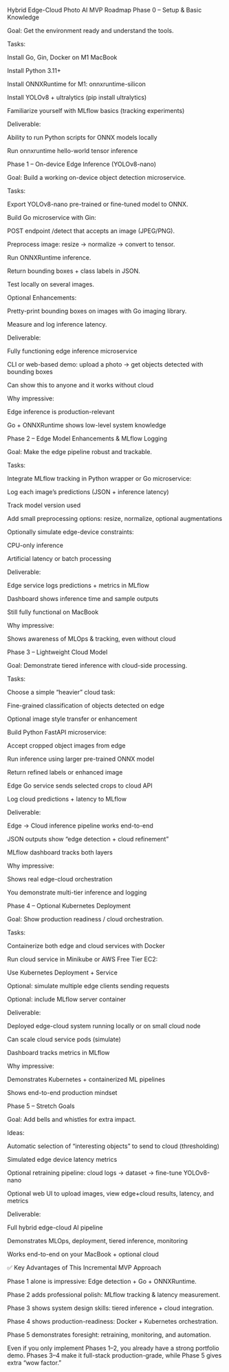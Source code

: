 Hybrid Edge-Cloud Photo AI MVP Roadmap
Phase 0 – Setup & Basic Knowledge

Goal: Get the environment ready and understand the tools.

Tasks:

Install Go, Gin, Docker on M1 MacBook

Install Python 3.11+

Install ONNXRuntime for M1: onnxruntime-silicon

Install YOLOv8 + ultralytics (pip install ultralytics)

Familiarize yourself with MLflow basics (tracking experiments)

Deliverable:

Ability to run Python scripts for ONNX models locally

Run onnxruntime hello-world tensor inference

Phase 1 – On-device Edge Inference (YOLOv8-nano)

Goal: Build a working on-device object detection microservice.

Tasks:

Export YOLOv8-nano pre-trained or fine-tuned model to ONNX.

Build Go microservice with Gin:

POST endpoint /detect that accepts an image (JPEG/PNG).

Preprocess image: resize → normalize → convert to tensor.

Run ONNXRuntime inference.

Return bounding boxes + class labels in JSON.

Test locally on several images.

Optional Enhancements:

Pretty-print bounding boxes on images with Go imaging library.

Measure and log inference latency.

Deliverable:

Fully functioning edge inference microservice

CLI or web-based demo: upload a photo → get objects detected with bounding boxes

Can show this to anyone and it works without cloud

Why impressive:

Edge inference is production-relevant

Go + ONNXRuntime shows low-level system knowledge

Phase 2 – Edge Model Enhancements & MLflow Logging

Goal: Make the edge pipeline robust and trackable.

Tasks:

Integrate MLflow tracking in Python wrapper or Go microservice:

Log each image’s predictions (JSON + inference latency)

Track model version used

Add small preprocessing options: resize, normalize, optional augmentations

Optionally simulate edge-device constraints:

CPU-only inference

Artificial latency or batch processing

Deliverable:

Edge service logs predictions + metrics in MLflow

Dashboard shows inference time and sample outputs

Still fully functional on MacBook

Why impressive:

Shows awareness of MLOps & tracking, even without cloud

Phase 3 – Lightweight Cloud Model

Goal: Demonstrate tiered inference with cloud-side processing.

Tasks:

Choose a simple “heavier” cloud task:

Fine-grained classification of objects detected on edge

Optional image style transfer or enhancement

Build Python FastAPI microservice:

Accept cropped object images from edge

Run inference using larger pre-trained ONNX model

Return refined labels or enhanced image

Edge Go service sends selected crops to cloud API

Log cloud predictions + latency to MLflow

Deliverable:

Edge → Cloud inference pipeline works end-to-end

JSON outputs show “edge detection + cloud refinement”

MLflow dashboard tracks both layers

Why impressive:

Shows real edge-cloud orchestration

You demonstrate multi-tier inference and logging

Phase 4 – Optional Kubernetes Deployment

Goal: Show production readiness / cloud orchestration.

Tasks:

Containerize both edge and cloud services with Docker

Run cloud service in Minikube or AWS Free Tier EC2:

Use Kubernetes Deployment + Service

Optional: simulate multiple edge clients sending requests

Optional: include MLflow server container

Deliverable:

Deployed edge-cloud system running locally or on small cloud node

Can scale cloud service pods (simulate)

Dashboard tracks metrics in MLflow

Why impressive:

Demonstrates Kubernetes + containerized ML pipelines

Shows end-to-end production mindset

Phase 5 – Stretch Goals

Goal: Add bells and whistles for extra impact.

Ideas:

Automatic selection of “interesting objects” to send to cloud (thresholding)

Simulated edge device latency metrics

Optional retraining pipeline: cloud logs → dataset → fine-tune YOLOv8-nano

Optional web UI to upload images, view edge+cloud results, latency, and metrics

Deliverable:

Full hybrid edge-cloud AI pipeline

Demonstrates MLOps, deployment, tiered inference, monitoring

Works end-to-end on your MacBook + optional cloud

✅ Key Advantages of This Incremental MVP Approach

Phase 1 alone is impressive: Edge detection + Go + ONNXRuntime.

Phase 2 adds professional polish: MLflow tracking & latency measurement.

Phase 3 shows system design skills: tiered inference + cloud integration.

Phase 4 shows production-readiness: Docker + Kubernetes orchestration.

Phase 5 demonstrates foresight: retraining, monitoring, and automation.

Even if you only implement Phases 1–2, you already have a strong portfolio demo. Phases 3–4 make it full-stack production-grade, while Phase 5 gives extra “wow factor.”